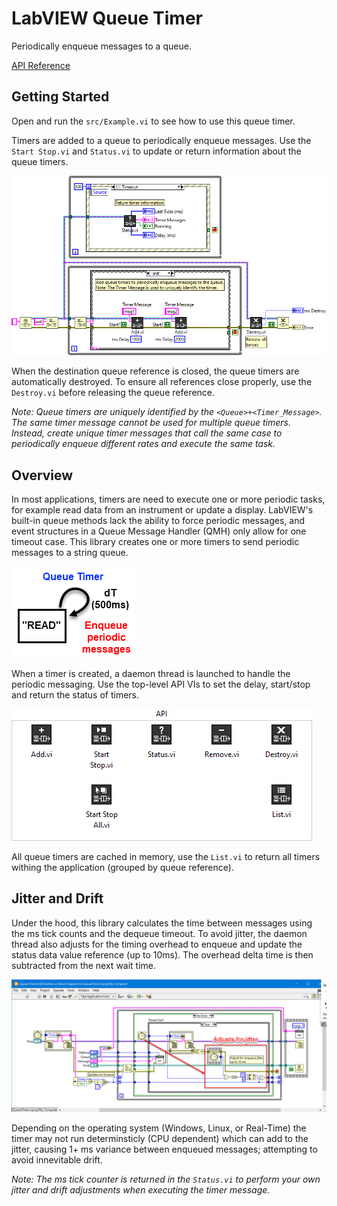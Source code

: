 # LabVIEW Queue Timer
 Periodically enqueue messages to a queue.

[API Reference](docs/api/queuetimer.md)

## Getting Started

Open and run the `src/Example.vi` to see how to use this queue timer.

Timers are added to a queue to periodically enqueue messages. Use the `Start Stop.vi` and `Status.vi` to update or return information about the queue timers.

![Example](docs/api/queuetimer/Example_QueueTimer.lvlib_Example.vi.png)

When the destination queue reference is closed, the queue timers are automatically destroyed. To ensure all references close properly, use the `Destroy.vi` before releasing the queue reference.

*Note: Queue timers are uniquely identified by the `<Queue>+<Timer_Message>`. The same timer message cannot be used for multiple queue timers. Instead, create unique timer messages that call the same case to periodically enqueue different rates and execute the same task.*

## Overview

In most applications, timers are need to execute one or more periodic tasks, for example read data from an instrument or update a display. LabVIEW's built-in queue methods lack the ability to force periodic messages, and event structures in a Queue Message Handler (QMH) only allow for one timeout case. This library creates one or more timers to send periodic messages to a string queue.

![Queue Timer](docs/imgs/QueueTimer.png)

When a timer is created, a daemon thread is launched to handle the periodic messaging. Use the top-level API VIs to set the delay, start/stop and return the status of timers.

![API](docs/api/queuetimer/Palette_API.png)

All queue timers are cached in memory, use the `List.vi` to return all timers withing the application (grouped by queue reference).

## Jitter and Drift

Under the hood, this library calculates the time between messages using the ms tick counts and the dequeue timeout. To avoid jitter, the daemon thread also adjusts for the timing overhead to enqueue and update the status data value reference (up to 10ms). The overhead delta time is then subtracted from the next wait time.

![Jitter](docs/imgs/Jitter.png)

Depending on the operating system (Windows, Linux, or Real-Time) the timer may not run determinsticly (CPU dependent) which can add to the jitter, causing 1+ ms variance between enqueued messages; attempting to avoid innevitable drift. 

*Note: The ms tick counter is returned in the `Status.vi` to perform your own jitter and drift adjustments when executing the timer message.*
